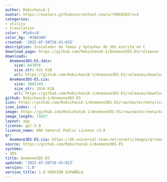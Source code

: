```yaml
---
author: Robichani6-1
avatar: https://avatars.githubusercontent.com/u/79669283?v=4
categories:
- utility
- translation
color: '#5a9cc8'
color_bg: '#396380'
created: '2022-07-20T16:41:03Z'
description: Instalador de Temas y Splashes de 3Ds escrito en C
download_page: https://github.com/Robichani6-1/Anemone3DS-ES/releases
downloads:
  Anemone3DS-ES.3dsx:
    size: 647076
    size_str: 631 KiB
    url: https://github.com/Robichani6-1/Anemone3DS-ES/releases/download/1.0/Anemone3DS-ES.3dsx
  Anemone3DS-ES.cia:
    size: 1041344
    size_str: 1016 KiB
    url: https://github.com/Robichani6-1/Anemone3DS-ES/releases/download/1.0/Anemone3DS-ES.cia
github: Robichani6-1/Anemone3DS-ES
icon: https://github.com/Robichani6-1/Anemone3DS-ES/raw/master/meta/icon.png
icon_index: -1
image: https://github.com/Robichani6-1/Anemone3DS-ES/raw/master/meta/banner.png
image_length: 15027
layout: app
license: gpl-3.0
license_name: GNU General Public License v3.0
qr:
  Anemone3DS-ES.cia: https://db.universal-team.net/assets/images/qr/anemone3ds-es-cia.png
source: https://github.com/Robichani6-1/Anemone3DS-ES
systems:
- 3DS
title: Anemone3DS-ES
updated: '2022-07-20T16:45:01Z'
version: '1.0'
version_title: 1.0 VERSIÓN ESPAÑOLA
---
```

